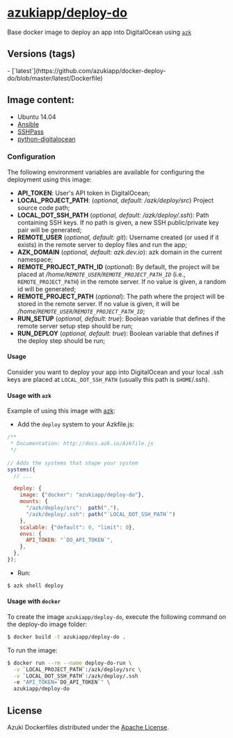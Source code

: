 [azukiapp/deploy-do](http://images.azk.io/#/deploy-do)
==================

Base docker image to deploy an app into DigitalOcean using [`azk`](http://azk.io)

Versions (tags)
---

<versions>
- [`latest`](https://github.com/azukiapp/docker-deploy-do/blob/master/latest/Dockerfile)
</versions>

Image content:
---

- Ubuntu 14.04
- [Ansible](http://www.ansible.com)
- [SSHPass](http://sourceforge.net/projects/sshpass/)
- [python-digitalocean](https://github.com/koalalorenzo/python-digitalocean)

### Configuration
The following environment variables are available for configuring the deployment using this image:

- **API_TOKEN**: User's API token in DigitalOcean;
- **LOCAL_PROJECT_PATH**: (*optional, default: /azk/deploy/src*) Project source code path;
- **LOCAL_DOT_SSH_PATH** (*optional, default: /azk/deploy/.ssh*): Path containing SSH keys. If no path is given, a new SSH public/private key pair will be generated;
- **REMOTE_USER** (*optional, default: git*): Username created (or used if it exists) in the remote server to deploy files and run the app;
- **AZK_DOMAIN** (*optional, default: azk.dev.io*): azk domain in the current namespace;
- **REMOTE_PROJECT_PATH_ID** (*optional*): By default, the project will be placed at */home/`REMOTE_USER`/`REMOTE_PROJECT_PATH_ID`* (i.e., `REMOTE_PROJECT_PATH`) in the remote server. If no value is given, a random id will be generated;
- **REMOTE_PROJECT_PATH** (*optional*): The path where the project will be stored in the remote server. If no value is given, it will be */home/`REMOTE_USER`/`REMOTE_PROJECT_PATH_ID`*;
- **RUN_SETUP** (*optional, default: true*): Boolean variable that defines if the remote server setup step should be run;
- **RUN_DEPLOY** (*optional, default: true*): Boolean variable that defines if the deploy step should be run;

#### Usage

Consider you want to deploy your app into DigitalOcean and your local .ssh keys are placed at `LOCAL_DOT_SSH_PATH` (usually this path is `$HOME`/.ssh).

#### Usage with `azk`

Example of using this image with [azk](http://azk.io):

- Add the `deploy` system to your Azkfile.js:

```js
/**
 * Documentation: http://docs.azk.io/Azkfile.js
 */
 
// Adds the systems that shape your system
systems({
  // ...

  deploy: {
    image: {"docker": "azukiapp/deploy-do"},
    mounts: {
      "/azk/deploy/src":  path("."),
      "/azk/deploy/.ssh": path("`LOCAL_DOT_SSH_PATH`")
    },
    scalable: {"default": 0, "limit": 0},
    envs: {
      API_TOKEN: "`DO_API_TOKEN`",
    },
  },
});
```

- Run:
```bash
$ azk shell deploy
```

#### Usage with `docker`

To create the image `azukiapp/deploy-do`, execute the following command on the deploy-do image folder:

```sh
$ docker build -t azukiapp/deploy-do .
```

To run the image:

```sh
$ docker run --rm --name deploy-do-run \
  -v `LOCAL_PROJECT_PATH`:/azk/deploy/src \
  -v `LOCAL_DOT_SSH_PATH`:/azk/deploy/.ssh
  -e "API_TOKEN=`DO_API_TOKEN`" \
  azukiapp/deploy-do
```

## License

Azuki Dockerfiles distributed under the [Apache License](https://github.com/azukiapp/docker-deploy-do/blob/master/LICENSE).
